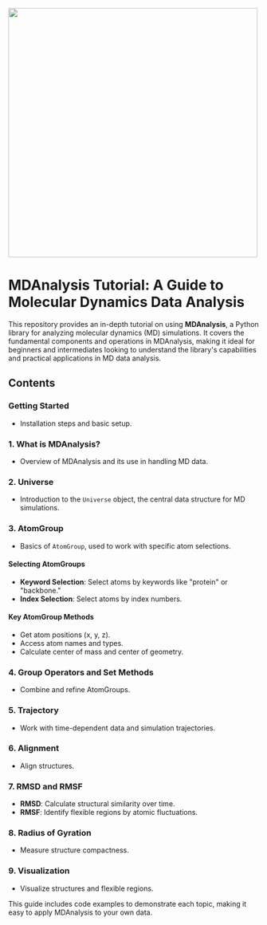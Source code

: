 <p align="left">
    <img src="https://www.mdanalysis.org/public/mdanalysis-logo_square.png" width="500">
</p>

# MDAnalysis Tutorial: A Guide to Molecular Dynamics Data Analysis

This repository provides an in-depth tutorial on using **MDAnalysis**, a Python library for analyzing molecular dynamics (MD) simulations. It covers the fundamental components and operations in MDAnalysis, making it ideal for beginners and intermediates looking to understand the library's capabilities and practical applications in MD data analysis.

## Contents

### Getting Started
- Installation steps and basic setup.

### 1. What is MDAnalysis?
   - Overview of MDAnalysis and its use in handling MD data.

### 2. Universe
   - Introduction to the `Universe` object, the central data structure for MD simulations.

### 3. AtomGroup
   - Basics of `AtomGroup`, used to work with specific atom selections.

#### Selecting AtomGroups
   - **Keyword Selection**: Select atoms by keywords like "protein" or "backbone."
   - **Index Selection**: Select atoms by index numbers.

#### Key AtomGroup Methods
   - Get atom positions (x, y, z).
   - Access atom names and types.
   - Calculate center of mass and center of geometry.

### 4. Group Operators and Set Methods
   - Combine and refine AtomGroups.

### 5. Trajectory
   - Work with time-dependent data and simulation trajectories.

### 6. Alignment
   - Align structures.

### 7. RMSD and RMSF
   - **RMSD**: Calculate structural similarity over time.
   - **RMSF**: Identify flexible regions by atomic fluctuations.

### 8. Radius of Gyration
   - Measure structure compactness.

### 9. Visualization
   - Visualize structures and flexible regions.

This guide includes code examples to demonstrate each topic, making it easy to apply MDAnalysis to your own data.
